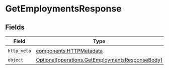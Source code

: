 # GetEmploymentsResponse


## Fields

| Field                                                                                                    | Type                                                                                                     | Required                                                                                                 | Description                                                                                              |
| -------------------------------------------------------------------------------------------------------- | -------------------------------------------------------------------------------------------------------- | -------------------------------------------------------------------------------------------------------- | -------------------------------------------------------------------------------------------------------- |
| `http_meta`                                                                                              | [components.HTTPMetadata](../../models/components/httpmetadata.md)                                       | :heavy_check_mark:                                                                                       | N/A                                                                                                      |
| `object`                                                                                                 | [Optional[operations.GetEmploymentsResponseBody]](../../models/operations/getemploymentsresponsebody.md) | :heavy_minus_sign:                                                                                       | N/A                                                                                                      |